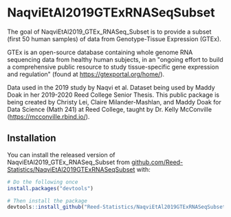 
# NaqviEtAl2019GTExRNASeqSubset

<!-- badges: start -->
<!-- badges: end -->

The goal of NaqviEtAl2019_GTEx_RNASeq_Subset is to provide a subset (first 50 human samples) of data from Genotype-Tissue Expression (GTEx). 

GTEx is an open-source database containing whole genome RNA sequencing data from healthy human subjects, in an "ongoing effort to build a comprehensive public resource to study tissue-specific gene expression and regulation" (found at https://gtexportal.org/home/). 

Data used in the 2019 study by Naqvi et al. Dataset being used by Maddy Doak in her 2019-2020 Reed College Senior Thesis. This public package is being created by Christy Lei, Claire Milander-Mashlan, and Maddy Doak for Data Science (Math 241) at Reed College, taught by Dr. Kelly McConville (https://mcconville.rbind.io/).

## Installation

You can install the released version of NaqviEtAl2019_GTEx_RNASeq_Subset from [github.com/Reed-Statistics/NaqviEtAl2019GTExRNASeqSubset](https://github.com/Reed-Statistics/NaqviEtAl2019GTExRNASeqSubset) with:

``` r
# Do the following once
install.packages("devtools")

# Then install the package
devtools::install_github("Reed-Statistics/NaqviEtAl2019GTExRNASeqSubset")
```